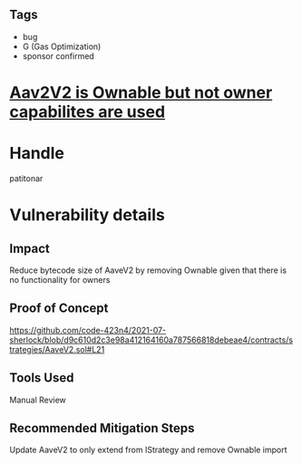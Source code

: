 ## Tags

- bug
- G (Gas Optimization)
- sponsor confirmed

# [Aav2V2 is Ownable but not owner capabilites are used](https://github.com/code-423n4/2021-07-sherlock-findings/issues/8) 

# Handle

patitonar


# Vulnerability details

## Impact
Reduce bytecode size of AaveV2 by removing Ownable given that there is no functionality for owners

## Proof of Concept
https://github.com/code-423n4/2021-07-sherlock/blob/d9c610d2c3e98a412164160a787566818debeae4/contracts/strategies/AaveV2.sol#L21

## Tools Used
Manual Review

## Recommended Mitigation Steps
Update AaveV2 to only extend from IStrategy and remove Ownable import

